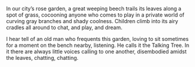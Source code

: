  In our city’s rose garden, a great weeping beech trails its leaves along a spot of grass, cocooning anyone who comes to play in a private world of curving gray branches and shady coolness. Children climb into its airy cradles all around to chat, and play, and dream. 

 I hear tell of an old man who frequents this garden, loving to sit sometimes for a moment on the bench nearby, listening. He calls it the Talking Tree. In it there are always little voices calling to one another, disembodied amidst the leaves, chatting, chatting. 